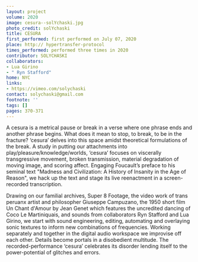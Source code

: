 ```yaml
---
layout: project
volume: 2020
image: cesura--solYchaski.jpg
photo_credit: solYchaski
title: CESURA
first_performed: first performed on July 07, 2020
place: http:// hypertransfer-protocol
times_performed: performed three times in 2020
contributor: SOLYCHASKI
collaborators:
- Lua Girino
- " Ryn Stafford"
home: NYC
links:
- https://vimeo.com/solychaski
contact: solychaski@gmail.com
footnote: ''
tags: []
pages: 370-371
---
```




A cesura is a metrical pause or break in a verse where one phrase ends and another phrase begins. What does it mean to stop, to break, to be in the fracture? ‘cesura’ delves into this space amidst theoretical formulations of the break. A study in putting our attachments into play/pleasure/knowledge/worlds, ‘cesura’ focuses on viscerally transgressive movement, broken transmission, material degradation of moving image, and scoring affect. Engaging Foucault’s preface to his seminal text "Madness and Civilization: A History of Insanity in the Age of Reason", we hack up the text and stage its live reenactment in a screen-recorded transcription.

Drawing on our familial archives, Super 8 Footage, the video work of trans peruanx artist and philosopher Giuseppe Campuzano, the 1950 short film Un Chant d'Amour by Jean Genet which features the uncredited dancing of Coco Le Martiniquais, and sounds from collaborators Ryn Stafford and Lua Girino, we start with sound engineering, editing, automating and overlaying sonic textures to inform new combinations of frequencies. Working separately and together in the digital audio workspace we improvise off each other. Details become portals in a disobedient multitude. The recorded-performance ‘cesura’ celebrates its disorder lending itself to the power-potential of glitches and errors.

